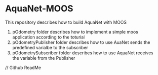 # AquaNet-MOOS
This repository describes how to build AquaNet with MOOS
1. pOdometry folder describes how to implement a simple moos application according to the toturial
2. pOdometryPublisher folder describes how to use AuaNet sends the predefined varialbe to the subscriber
3. pOdometrySubscriber folder describes how to use AquaNet receives the variable from the Publisher

// Github ReadMe
